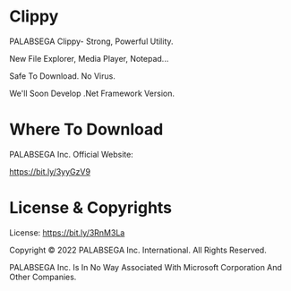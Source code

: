 # Clippy
PALABSEGA Clippy- Strong, Powerful Utility.

New File Explorer, Media Player, Notepad...

Safe To Download. No Virus.

We'll Soon Develop .Net Framework Version.

# Where To Download
PALABSEGA Inc. Official Website:

https://bit.ly/3yyGzV9

# License & Copyrights
License: https://bit.ly/3RnM3La

Copyright © 2022 PALABSEGA Inc. International. 
All Rights Reserved.

PALABSEGA Inc. Is In No Way Associated With Microsoft Corporation And Other Companies.
